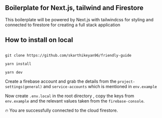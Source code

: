 ## Boilerplate for Next.js, tailwind and Firestore

This boilerplate will be powered by Next.js with tailwindcss for styling and connected to firestore for creating a full stack application

## How to install on local

```shell

git clone https://github.com/skarthikeyan96/friendly-guide

yarn install

yarn dev
```

Create a firebase account and grab the details from the `project-settings(general)` and `service-accounts` which is mentioned in `env.example` 

Now create `.env.local` in the root directory , copy the keys from `env.example` and the relevant values taken from  the `firebase-console`. 

🔥 You are successfully connected to the cloud firestore. 
